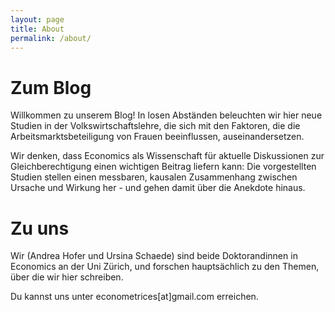 ```yaml
---
layout: page
title: About
permalink: /about/
---
```


# Zum Blog

Willkommen zu unserem Blog! In losen Abständen beleuchten wir hier neue Studien in der Volkswirtschaftslehre, die sich mit den Faktoren, die die Arbeitsmarktsbeteiligung von Frauen beeinflussen, auseinandersetzen.

Wir denken, dass Economics als Wissenschaft für aktuelle Diskussionen zur Gleichberechtigung einen wichtigen Beitrag liefern kann: Die vorgestellten Studien stellen einen messbaren, kausalen Zusammenhang zwischen Ursache und Wirkung her - und gehen damit über die Anekdote hinaus.


# Zu uns

Wir (Andrea Hofer und Ursina Schaede) sind beide Doktorandinnen in Economics an der Uni Zürich, und forschen hauptsächlich zu den Themen, über die wir hier schreiben.

Du kannst uns unter econometrices[at]gmail.com erreichen.
